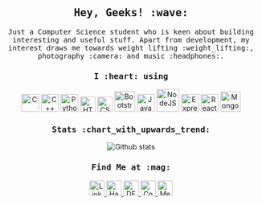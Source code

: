 <h2 align="center"><samp>Hey, Geeks! :wave:</samp></h2>

<p align="center"> 
   <samp> 
      Just a Computer Science student who is keen about building interesting and useful stuff. Apart from development, my interest draws me towards weight lifting :weight_lifting:, photography :camera: and music :headphones:.
   </samp>
</p> 
  <h3 align="center"><samp>I :heart: using</samp></h3>
<p align="center">
   <img src="https://cdn.svgporn.com/logos/c.svg" title="C" width="35" />
   <img src="https://cdn.svgporn.com/logos/c-plusplus.svg" title="C++" width="35" />
   <img src="https://cdn.svgporn.com/logos/python.svg" title="Python" width="35" />
   <img src="https://cdn.svgporn.com/logos/html-5.svg" title="HTML" width="30" />
   <img src="https://cdn.svgporn.com/logos/css-3.svg" title="CSS" width="30" />
   <img src="https://img.icons8.com/color/60/000000/bootstrap.png" title="Bootstrap" width="41" />
   <img src="https://cdn.svgporn.com/logos/javascript.svg" title="JavaScript" width="35" />
   <img src="https://cdn.svgporn.com/logos/nodejs.svg" title="NodeJS" width="45"/>
   <img src="https://www.vectorlogo.zone/logos/expressjs/expressjs-icon.svg" title="ExpressJS" width="35"/>
   <img src="https://cdn.svgporn.com/logos/react.svg" title="React" width="35"/>
   <img src="https://img.icons8.com/color/60/000000/mongodb.png" title="MongoDB" width="40" />
</p>

<h3 align="center"><samp>Stats :chart_with_upwards_trend:</samp></h3>
<p align='center'>
  <img align="center" src="https://github-readme-stats.vercel.app/api?username=anilkaundal&&show_icons=true&theme=dark" alt="Github stats" title="Github Stats">
</p>

<h3 align="center"><samp>Find Me at :mag:</samp></h3>
<p align="center">
  <a href="https://www.linkedin.com/in/anil-kaundal-736805150/">
    <img alt="Linkedin" width="30" src="https://cdn.jsdelivr.net/npm/simple-icons@v3/icons/linkedin.svg" />
  </a>
  <a href="https://www.hackerrank.com/injuriousanswer">
   <img alt=" HackerRank" width="30" src="https://cdn.jsdelivr.net/npm/simple-icons@v3/icons/hackerrank.svg" />
  </a>
  <a href="https://dev.to/anilkaundal">
   <img alt="DEV" width="30" src="https://cdn.jsdelivr.net/npm/simple-icons@v3/icons/dev-dot-to.svg" />
  </a>
  <a href="https://codepen.io/anilkaundal">
   <img alt="Codepen" width="30" src="https://cdn.jsdelivr.net/npm/simple-icons@v3/icons/codepen.svg" />
  </a>
  <a href="https://medium.com/@injuriousanswer">
   <img alt="Medium" width="30" src="https://cdn.jsdelivr.net/npm/simple-icons@v3/icons/medium.svg" />
  </a>
</p>
